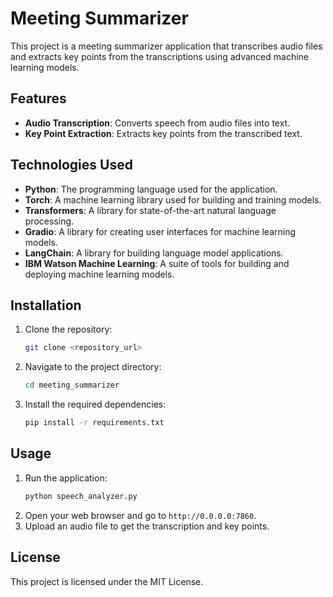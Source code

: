 # Meeting Summarizer

This project is a meeting summarizer application that transcribes audio files and extracts key points from the transcriptions using advanced machine learning models.

## Features

- **Audio Transcription**: Converts speech from audio files into text.
- **Key Point Extraction**: Extracts key points from the transcribed text.

## Technologies Used

- **Python**: The programming language used for the application.
- **Torch**: A machine learning library used for building and training models.
- **Transformers**: A library for state-of-the-art natural language processing.
- **Gradio**: A library for creating user interfaces for machine learning models.
- **LangChain**: A library for building language model applications.
- **IBM Watson Machine Learning**: A suite of tools for building and deploying machine learning models.

## Installation

1. Clone the repository:
    ```sh
    git clone <repository_url>
    ```
2. Navigate to the project directory:
    ```sh
    cd meeting_summarizer
    ```
3. Install the required dependencies:
    ```sh
    pip install -r requirements.txt
    ```

## Usage

1. Run the application:
    ```sh
    python speech_analyzer.py
    ```
2. Open your web browser and go to `http://0.0.0.0:7860`.
3. Upload an audio file to get the transcription and key points.

## License

This project is licensed under the MIT License.
